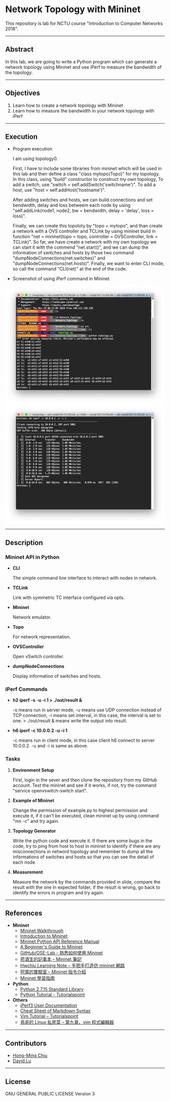 # Network Topology with Mininet

This repository is lab for NCTU course "Introduction to Computer Networks 2018".

---
## Abstract

In this lab, we are going to write a Python program which can generate a network topology using Mininet and use iPerf to measure the bandwidth of the topology.

---
## Objectives

1. Learn how to create a network topology with Mininet
2. Learn how to measure the bandwidth in your network topology with iPerf

---
## Execution

 * Program execution
 
    I am using topology0.

    First, I have to include some libraries from mininet which will be used in this lab and then define a class "class mytopo(Topo)" for my topology.  In this class, using "build" constructor to construct my own topology, To add a switch, use "switch = self.addSwitch('switchname')". To add a host, use "host = self.addHost('hostname')".

    After adding switches and hosts, we can build connections and set bendwidth, delay and loss betweem each node by using "self.addLink(node1, node2, bw = bendwidth, delay = 'delay', loss = loss)".

    Finally, we can create this topoloty by "topo = mytopo", and than create a network with a OVS controller and TCLink by using mininet build in function "net = mininet(topo = topo, controller = OVSController, link = TCLink)". So far, we have create a network with my own topology we can start it with the commend "net.start()", and we can dump the information of switches and hosts by those two command "dumpNodeConnections(net.switches)" and "dumpNodeConnections(net.hosts)". Finally, we want to enter CLI mode, so call the command "CLI(net)" at the end of the code.
    
 * Screenshot of using iPerf command in Mininet

  ![alt text](/fig1.png)
  ![alt text](/fig2.png)

---
## Description

### Mininet API in Python

- **CLI**

    The simple command line interface to interact with nodes in network.

- **TCLink**

    Link with symmetric TC interface configured via opts.

- **Mininet**

    Network emulator.

- **Topo**

    For network representation.

- **OVSController**

    Open vSwitch controller.

- **dumpNodeConnections**

    Display information of switches and hosts.


### iPerf Commands

- **h2 iperf -s -u -i 1 > ./out/result &**

    -s means run in server mode, -u means use UDP connection instead of TCP connection, -i means set interval, in this case, the interval is set to one. > ./out/result & means write the output into result.

- **h6 iperf -c 10.0.0.2 -u –i 1**

    -c means run in client mode, in this case client h6 connect to server 10.0.0.2. -u and -i is same as above.

### Tasks

1. **Environment Setup**

    First, login in the sever and then clone the repository from my GitHub account. Test the mininet and see if it works, if not, try the command "service openvswitch-switch start".

2. **Example of Mininet**

    Change the permission of example.py to highest permission and execute it, if it can't be executed, clean mininet up by using command "mn -c" and try again.

3. **Topology Generator**

    Write the python code and execute it. If there are some bugs in the code, try to ping from host to host in mininet to identify if there are any misconnections in netword topology and remember to dump all the informations of switches and hosts so that you can see the detail of each node. 

4. **Measurement**

    Measure the network by the commands provided in slide, compare the result with the one in expected folder, if the result is wrong, go back to identify the errors in program and try again.

---
## References

* **Mininet**
    * [Mininet Walkthrough](http://mininet.org/walkthrough/)
    * [Introduction to Mininet](https://github.com/mininet/mininet/wiki/Introduction-to-Mininet)
    * [Mininet Python API Reference Manual](http://mininet.org/api/annotated.html)
    * [A Beginner's Guide to Mininet](https://opensourceforu.com/2017/04/beginners-guide-mininet/)
    * [GitHub/OSE-Lab - 熟悉如何使用 Mininet](https://github.com/OSE-Lab/Learning-SDN/blob/master/Mininet/README.md)
    * [菸酒生的記事本 – Mininet 筆記](https://blog.laszlo.tw/?p=81)
    * [Hwchiu Learning Note – 手把手打造仿 mininet 網路](https://hwchiu.com/setup-mininet-like-environment.html)
    * [阿寬的實驗室 – Mininet 指令介紹](https://ting-kuan.blog/2017/11/09/%E3%80%90mininet%E6%8C%87%E4%BB%A4%E4%BB%8B%E7%B4%B9%E3%80%91/)
    * [Mininet 學習指南](https://www.sdnlab.com/11495.html)
* **Python**
    * [Python 2.7.15 Standard Library](https://docs.python.org/2/library/index.html)
    * [Python Tutorial - Tutorialspoint](https://www.tutorialspoint.com/python/)
* **Others**
    * [iPerf3 User Documentation](https://iperf.fr/iperf-doc.php#3doc)
    * [Cheat Sheet of Markdown Syntax](https://www.markdownguide.org/cheat-sheet)
    * [Vim Tutorial – Tutorialspoint](https://www.tutorialspoint.com/vim/index.htm)
    * [鳥哥的 Linux 私房菜 – 第九章、vim 程式編輯器](http://linux.vbird.org/linux_basic/0310vi.php)

---
## Contributors

* [Hong-Ming Chiu](https://hong-ming.github.io)
* [David Lu](https://github.com/yungshenglu)

---
## License

GNU GENERAL PUBLIC LICENSE Version 3
